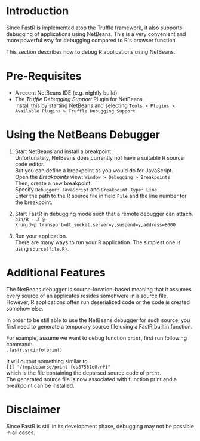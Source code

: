 # Introduction

Since FastR is implemented atop the Truffle framework, it also supports debugging of applications using NetBeans.
This is a very convenient and more powerful way for debugging compared to R's browser function.

This section describes how to debug R applications using NetBeans.

# Pre-Requisites

* A recent NetBeans IDE (e.g. nightly build).
* The _Truffle Debugging Support_ Plugin for NetBeans.  
  Install this by starting NetBeans and selecting `Tools > Plugins > Available Plugins > Truffle Debugging Support`

# Using the NetBeans Debugger

1. Start NetBeans and install a breakpoint.  
   Unfortunately, NetBeans does currently not have a suitable R source code editor.  
   But you can define a breakpoint as you would do for JavaScript.  
   Open the _Breakpoints_ view: `Window > Debugging > Breakpoints`  
   Then, create a new breakpoint.  
   Specify `Debugger: JavaScript` and `Breakpoint Type: Line`.  
   Enter the path to the R source file in field `File` and the line number for the breakpoint.  

2. Start FastR in debugging mode such that a remote debugger can attach.  
`bin/R --J @-Xrunjdwp:transport=dt_socket,server=y,suspend=y,address=8000`

3. Run your application.  
   There are many ways to run your R application. The simplest one is using `source(file.R)`.

# Additional Features

The NetBeans debugger is source-location-based meaning that it assumes every source of an applicates resides somehwere in a source file.  
However, R applications often run deserialized code or the code is created somehow else.

In order to be still able to use the NetBeans debugger for such source, you first need to generate a temporary source file using a FastR builtin function.

For example, assume we want to debug function `print`, first run following command:  
	`.fastr.srcinfo(print)`

It will output something similar to  
	`[1] "/tmp/deparse/print-fca37561e0.r#1"`  
which is the file containing the deparsed source code of `print`.  
The generated source file is now associated with function print and a breakpoint can be installed.

# Disclaimer

Since FastR is still in its development phase, debugging may not be possible in all cases.

